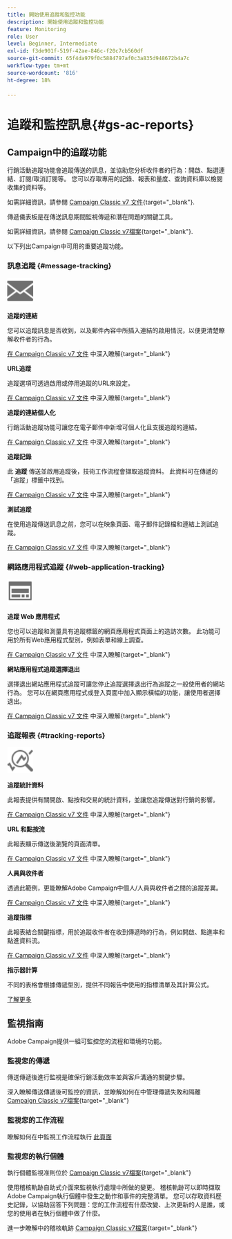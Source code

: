 ```yaml
---
title: 開始使用追蹤和監控功能
description: 開始使用追蹤和監控功能
feature: Monitoring
role: User
level: Beginner, Intermediate
exl-id: f3de901f-519f-42ae-846c-f20c7cb560df
source-git-commit: 65f4da979f0c5884797af0c3a835d948672b4a7c
workflow-type: tm+mt
source-wordcount: '816'
ht-degree: 18%

---
```


# 追蹤和監控訊息{#gs-ac-reports}

## Campaign中的追蹤功能

行銷活動追蹤功能會追蹤傳送的訊息，並協助您分析收件者的行為：開啟、點選連結、訂閱/取消訂閱等。 您可以存取專用的記錄、報表和量度、查詢資料庫以檢閱收集的資料等。

如需詳細資訊，請參閱 [Campaign Classic v7 文件](https://experienceleague.adobe.com/docs/campaign-classic/using/getting-started/profile-management/editing-a-profile.html#tracking-tab){target="_blank"}.

傳遞儀表板是在傳送訊息期間監視傳遞和潛在問題的關鍵工具。

如需詳細資訊，請參閱 [Campaign Classic v7檔案](https://experienceleague.adobe.com/docs/campaign-classic/using/sending-messages/monitoring-deliveries/delivery-dashboard.html#sending-messages){target="_blank"}.

以下列出Campaign中可用的重要追蹤功能。

### 訊息追蹤 {#message-tracking}

<img src="assets/do-not-localize/icon-message-tracking.svg" width="60px">

**追蹤的連結**

您可以追蹤訊息是否收到，以及郵件內容中所插入連結的啟用情況，以便更清楚瞭解收件者的行為。

[在 Campaign Classic v7 文件](https://experienceleague.adobe.com/docs/campaign-classic/using/sending-messages/tracking-messages/how-to-configure-tracked-links.html#sending-messages) 中深入瞭解{target="_blank"}

**URL追蹤**

追蹤選項可透過啟用或停用追蹤的URL來設定。

[在 Campaign Classic v7 文件](https://experienceleague.adobe.com/docs/campaign-classic/using/sending-messages/tracking-messages/personalizing-url-tracking.html#sending-messages) 中深入瞭解{target="_blank"}


**追蹤的連結個人化**

行銷活動追蹤功能可讓您在電子郵件中新增可個人化且支援追蹤的連結。

[在 Campaign Classic v7 文件](https://experienceleague.adobe.com/docs/campaign-classic/using/sending-messages/tracking-messages/tracking-personalized-links/tracking-personalized-links.html#sending-messages) 中深入瞭解{target="_blank"}

**追蹤記錄**

此 **追蹤** 傳送並啟用追蹤後，技術工作流程會擷取追蹤資料。 此資料可在傳遞的「追蹤」標籤中找到。

[在 Campaign Classic v7 文件](https://experienceleague.adobe.com/docs/campaign-classic/using/sending-messages/tracking-messages/accessing-the-tracking-logs.html#sending-messages) 中深入瞭解{target="_blank"}

**測試追蹤**

在使用追蹤傳送訊息之前，您可以在映象頁面、電子郵件記錄檔和連結上測試追蹤。

[在 Campaign Classic v7 文件](https://experienceleague.adobe.com/docs/campaign-classic/using/sending-messages/tracking-messages/testing-tracking.html#sending-messages) 中深入瞭解{target="_blank"}

### 網路應用程式追蹤 {#web-application-tracking}

<img src="assets/do-not-localize/icon-web-app.svg" width="60px">

**追蹤 Web 應用程式**

您也可以追蹤和測量具有追蹤標籤的網頁應用程式頁面上的造訪次數。 此功能可用於所有Web應用程式型別，例如表單和線上調查。

[在 Campaign Classic v7 文件](https://experienceleague.adobe.com/docs/campaign-classic/using/designing-content/web-applications/tracking-a-web-application.html#designing-content) 中深入瞭解{target="_blank"}

**網站應用程式追蹤選擇退出**

選擇退出網站應用程式追蹤可讓您停止追蹤選擇退出行為追蹤之一般使用者的網站行為。 您可以在網頁應用程式或登入頁面中加入顯示橫幅的功能，讓使用者選擇退出。

[在 Campaign Classic v7 文件](https://experienceleague.adobe.com/docs/campaign-classic/using/designing-content/web-applications/web-application-tracking-opt-out.html#designing-content) 中深入瞭解{target="_blank"}

### 追蹤報表 {#tracking-reports}

<img src="assets/do-not-localize/icon_monitor.svg" width="60px">

**追蹤統計資料**

此報表提供有關開啟、點按和交易的統計資料，並讓您追蹤傳送對行銷的影響。

[在 Campaign Classic v7 文件](https://experienceleague.adobe.com/docs/campaign-classic/using/sending-messages/tracking-messages/about-message-tracking.html#tracking-reports) 中深入瞭解{target="_blank"}

**URL 和點按流**

此報表顯示傳送後瀏覽的頁面清單。

[在 Campaign Classic v7 文件](https://experienceleague.adobe.com/docs/campaign-classic/using/reporting/reports-on-deliveries/delivery-reports.html#urls-and-click-streams) 中深入瞭解{target="_blank"}

**人員與收件者**

透過此範例，更能瞭解Adobe Campaign中個人/人員與收件者之間的追蹤差異。

[在 Campaign Classic v7 文件](https://experienceleague.adobe.com/docs/campaign-classic/using/reporting/reports-on-deliveries/person-people-recipients.html#reporting) 中深入瞭解{target="_blank"}

**追蹤指標**

此報表結合關鍵指標，用於追蹤收件者在收到傳遞時的行為，例如開啟、點進率和點進資料流。

[在 Campaign Classic v7 文件](https://experienceleague.adobe.com/docs/campaign-classic/using/reporting/reports-on-deliveries/delivery-reports.html#reporting) 中深入瞭解{target="_blank"}

**指示器計算**

不同的表格會根據傳遞型別，提供不同報告中使用的指標清單及其計算公式。

[了解更多](../reporting/metrics-calculation.md)

## 監視指南

Adobe Campaign提供一組可監控您的流程和環境的功能。

### 監視您的傳遞

傳送傳遞後進行監視是確保行銷活動效率並與客戶溝通的關鍵步驟。 

深入瞭解傳送傳遞後可監控的資訊，並瞭解如何在中管理傳遞失敗和隔離 [Campaign Classic v7檔案](https://experienceleague.adobe.com/docs/campaign-classic/using/sending-messages/monitoring-deliveries/about-delivery-monitoring.html?lang=zh-Hans#sending-messages){target="_blank"}

### 監視您的工作流程

瞭解如何在中監視工作流程執行 [此頁面](https://experienceleague.adobe.com/docs/campaign/automation/workflows/monitoring-workflows/monitor-workflow-execution.html)

### 監視您的執行個體

執行個體監視准則位於 [Campaign Classic v7檔案](https://experienceleague.adobe.com/docs/campaign-classic/using/monitoring-campaign-classic/introduction/monitoring-guidelines.html#monitoring-campaign-classic){target="_blank"}

使用稽核軌跡自助式介面來監視執行處理中所做的變更。 稽核軌跡可以即時擷取Adobe Campaign執行個體中發生之動作和事件的完整清單。 您可以存取資料歷史記錄，以協助回答下列問題：您的工作流程有什麼改變、上次更新的人是誰，或您的使用者在執行個體中做了什麼。

進一步瞭解中的稽核軌跡  [Campaign Classic v7檔案](https://experienceleague.adobe.com/docs/campaign-classic/using/monitoring-campaign-classic/production-procedures/audit-trail.html#accessing-audit-trail){target="_blank"}
